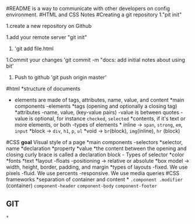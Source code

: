 #README is a way to communicate with other developers on config environment.
#HTML and CSS Notes
#Creating a git repository 
1."pit init"

1.create a new repository on Github

1.add your remote server "git init"
1. 'git add file.html
 
1.Commit your changes 'git commit -m "docs: add initial notes about using bit'
1. Push to github 'git push origin master'


#html
*structure of documents 
* elements are made of tags, attributes, name, value, and content
*main components
    -elements
        *tags (opening and optionally a closing tag)
        *attributes
            -name, value, (key-value pairs)
            -value is between quotes 
            -value is optional, for instance `checked`, `selected`
        *contents, if it's text or more elements, or both 
    -types of elements
        * inline -> `span`, `strong`, `em`, `input`
        *block -> `div`, `h1`, `p`, `ul`
        *void -> `br`(block), `img`(inline), `hr` (block)
        
#CSS
**goal** Visual style of a page
*main components 
    -selectors
        *selector, name
        *declaration 
            *property 
            *value
        *the content between the opening and closing curly brace is called a declaration block 
    - Types of selector 
        *color 
        *fonts 
        *text
        *layout
            -floats
            -positioning -> relative or absolute
        *box model -> width, height, border, padding, and margin 
    *types of layouts 
        -fixed. We use pixels
        -fluid. We use percents
        -responsive. We use media queries
#CSS frameworks
    *separation of container and content 
    * `.component .modifier` (container)
            `component-header`
            `component-body`
            `component-footer`
    
## GIT 
    * 